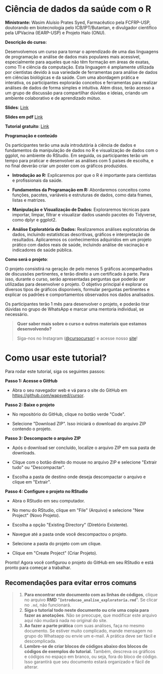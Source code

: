 # Ciência de dados da saúde com o R

**Ministrante:** Wasim Aluísio Prates Syed, Farmacêutico pela FCFRP-USP, doutorando em biotecnologia pelo ICB/IPT/Butantan, e divulgador científico pela UPVacina (IEARP-USP) e Projeto Halo (ONU).

**Descrição do curso:**

Desenvolvemos um curso para tornar o aprendizado de uma das linguagens de programação e análise de dados mais populares mais acessível, especialmente para aqueles que não têm formação em áreas de exatas, como TI e ciência da computação. Esta linguagem é amplamente utilizada por cientistas devido à sua variedade de ferramentas para análise de dados em ciências biológicas e da saúde. Com uma abordagem prática e interativa, os participantes explorarão conceitos e ferramentas para realizar análises de dados de forma simples e intuitiva. Além disso, terão acesso a um grupo de discussão para compartilhar dúvidas e ideias, criando um ambiente colaborativo e de aprendizado mútuo.

**Slides**: [Link](https://docs.google.com/presentation/d/10lQTfw8OPG2ok83Tc9ctVhnDyhQ8GB-olWmQ17Zxs6k/edit?usp=drivesdk)

**Slides em pdf** [Link](https://drive.google.com/file/d/1bGzsIMNpKwOCP4fXTPO_JQwusVebEL-M/view?usp=drive_link)

**Tutorial gratuito**: [Link](https://wapsyed.github.io/cursor/)

**Programação e conteúdo**

Os participantes terão uma aula introdutória à ciência de dados e fundamentos da manipulação de dados no R e visualização de dados com o ggplot, no ambiente do RStudio. Em seguida, os participantes terão um tempo para praticar e desenvolver as análises com 5 países de escolha, e no final deverão criar um poster com os gráficos produzidos.

-   **Introdução ao R:** Explicaremos por que o R é importante para cientistas e profissionais da saúde.

-   **Fundamentos da Programação em R:** Abordaremos conceitos como funções, pacotes, variáveis e estruturas de dados, como data frames, listas e matrizes.

-   **Manipulação e Visualização de Dados:** Exploraremos técnicas para importar, limpar, filtrar e visualizar dados usando pacotes do Tidyverse, como dplyr e ggplot2.

-   **Análise Exploratória de Dados:** Realizaremos análises exploratórias de dados, incluindo estatísticas descritivas, gráficos e interpretação de resultados. Aplicaremos os conhecimentos adquiridos em um projeto prático com dados reais de saúde, incluindo análise de vacinação e indicadores de saúde pública.

**Como será o projeto**:

O projeto consistirá na geração de pelo menos 5 gráficos acompanhados de discussões pertinentes, e terão direito a um certificado à parte. Para isso, durante o curso, serão apresentadas perguntas que poderão ser utilizadas para desenvolver o projeto. O objetivo principal é explorar os diversos tipos de gráficos disponíveis, formular perguntas pertinentes e explicar os padrões e comportamentos observados nos dados analisados.

Os participantes terão 1 mês para desenvolver o projeto, e poderão tirar dúvidas no grupo de WhatsApp e marcar uma mentoria individual, se necessário.

> **Quer saber mais sobre o curso e outros materiais que estamos desenvolvendo?**
>
> Siga-nos no Instagram ([\@cursocursor](https://www.instagram.com/cursocursor/)) e acesse nosso [site](https://sites.google.com/view/cursocursor/home)!

# Como usar este tutorial?

Para rodar este tutorial, siga os seguintes passos:

**Passo 1: Acesse o GitHub**

-   Abra o seu navegador web e vá para o site do GitHub em <https://github.com/wapsyed/cursor>.

**Passo 2: Baixe o projeto**

-   No repositório do GitHub, clique no botão verde "Code".

-   Selecione "Download ZIP". Isso iniciará o download do arquivo ZIP contendo o projeto.

**Passo 3: Descompacte o arquivo ZIP**

-   Após o download ser concluído, localize o arquivo ZIP em sua pasta de downloads.

-   Clique com o botão direito do mouse no arquivo ZIP e selecione "Extrair tudo" ou "Descompactar".

-   Escolha a pasta de destino onde deseja descompactar o arquivo e clique em "Extrair".

**Passo 4: Configure o projeto no RStudio**

-   Abra o RStudio em seu computador.

-   No menu do RStudio, clique em "File" (Arquivo) e selecione "New Project" (Novo Projeto).

-   Escolha a opção "Existing Directory" (Diretório Existente).

-   Navegue até a pasta onde você descompactou o projeto.

-   Selecione a pasta do projeto com um clique.

-   Clique em "Create Project" (Criar Projeto).

Pronto! Agora você configurou o projeto do GitHub em seu RStudio e está pronto para começar a trabalhar.

## Recomendações para evitar erros comuns

> 1.  **Para encontrar este documento com as linhas de códigos**, clique no arquivo **RMD** "**`Introducao_analise_exploratoria.rmd`**". Se clicar no `.md`, não funcionará.
> 2.  **Siga o tutorial todo neste documento ou crie uma copia para fazer as anotações**. Não se preocupe, que modificar este arquivo aqui não mudará nada no original do site.
> 3.  **Ao fazer a parte prática** com suas análises, faça no mesmo documento. Se estiver muito complicado, mande mensagem no grupo do Whatsapp ou envie um e-mail. A prática deve ser fácil e descomplicada.
> 4.  **Lembre-se de criar blocos de códigos abaixo dos blocos de códigos de exemplos do tutorial.** Também, descreva os gráficos e códigos no espaço em branco, ou seja, fora do bloco de código. Isso garantirá que seu documento estará organizado e fácil de alterar.
